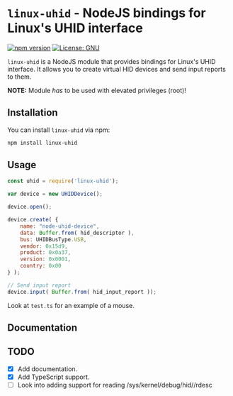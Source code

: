 # `linux-uhid` - NodeJS bindings for Linux's UHID interface
[![npm version](https://badge.fury.io/js/linux-uhid.svg)](https://badge.fury.io/js/linux-uhid) [![License: GNU](https://img.shields.io/badge/License-GNU-blue.svg)](https://opensource.org/licenses/GNU)

`linux-uhid` is a NodeJS module that provides bindings for Linux's UHID interface. It allows you to create virtual HID devices and send input reports to them.

**NOTE:** Module *has* to be used with elevated privileges (root)!
## Installation
You can install `linux-uhid` via npm:

```bash
npm install linux-uhid
```
## Usage
```javascript
const uhid = require('linux-uhid');

var device = new UHIDDevice();

device.open();

device.create( {
	name: "node-uhid-device",
	data: Buffer.from( hid_descriptor ),
	bus: UHIDBusType.USB,
	vendor: 0x15d9,
	product: 0x0a37,
	version: 0x0001,
	country: 0x00
} );

// Send input report
device.input( Buffer.from( hid_input_report ));
```
Look at `test.ts` for an example of a mouse.
## Documentation

## TODO
- [x] Add documentation.
- [x] Add TypeScript support.
- [ ] Look into adding support for reading /sys/kernel/debug/hid/<dev>/rdesc
